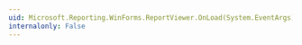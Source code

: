 ```yaml
---
uid: Microsoft.Reporting.WinForms.ReportViewer.OnLoad(System.EventArgs)
internalonly: False
---
```

